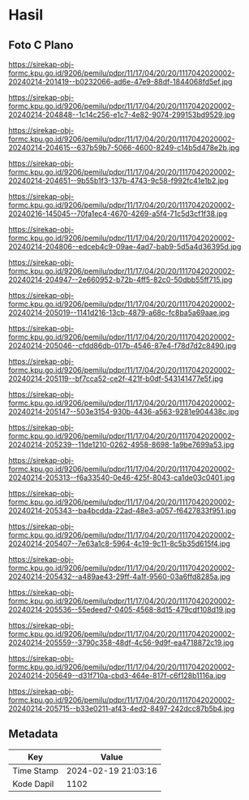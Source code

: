 # Hasil

## Foto C Plano

https://sirekap-obj-formc.kpu.go.id/9206/pemilu/pdpr/11/17/04/20/20/1117042020002-20240214-201419--b0232066-ad6e-47e9-88df-1844068fd5ef.jpg

https://sirekap-obj-formc.kpu.go.id/9206/pemilu/pdpr/11/17/04/20/20/1117042020002-20240214-204848--1c14c256-e1c7-4e82-9074-299153bd9529.jpg

https://sirekap-obj-formc.kpu.go.id/9206/pemilu/pdpr/11/17/04/20/20/1117042020002-20240214-204615--637b59b7-5066-4600-8249-c14b5d478e2b.jpg

https://sirekap-obj-formc.kpu.go.id/9206/pemilu/pdpr/11/17/04/20/20/1117042020002-20240214-204651--9b55b1f3-137b-4743-9c58-f992fc41e1b2.jpg

https://sirekap-obj-formc.kpu.go.id/9206/pemilu/pdpr/11/17/04/20/20/1117042020002-20240216-145045--70fa1ec4-4670-4269-a5f4-71c5d3cf1f38.jpg

https://sirekap-obj-formc.kpu.go.id/9206/pemilu/pdpr/11/17/04/20/20/1117042020002-20240214-204806--edceb4c9-09ae-4ad7-bab9-5d5a4d36395d.jpg

https://sirekap-obj-formc.kpu.go.id/9206/pemilu/pdpr/11/17/04/20/20/1117042020002-20240214-204947--2e660952-b72b-4ff5-82c0-50dbb55ff715.jpg

https://sirekap-obj-formc.kpu.go.id/9206/pemilu/pdpr/11/17/04/20/20/1117042020002-20240214-205019--1141d216-13cb-4879-a68c-fc8ba5a69aae.jpg

https://sirekap-obj-formc.kpu.go.id/9206/pemilu/pdpr/11/17/04/20/20/1117042020002-20240214-205046--cfdd86db-017b-4546-87e4-f78d7d2c8490.jpg

https://sirekap-obj-formc.kpu.go.id/9206/pemilu/pdpr/11/17/04/20/20/1117042020002-20240214-205119--bf7cca52-ce2f-421f-b0df-543141477e5f.jpg

https://sirekap-obj-formc.kpu.go.id/9206/pemilu/pdpr/11/17/04/20/20/1117042020002-20240214-205147--503e3154-930b-4436-a563-9281e904438c.jpg

https://sirekap-obj-formc.kpu.go.id/9206/pemilu/pdpr/11/17/04/20/20/1117042020002-20240214-205239--11de1210-0262-4958-8698-1a9be7699a53.jpg

https://sirekap-obj-formc.kpu.go.id/9206/pemilu/pdpr/11/17/04/20/20/1117042020002-20240214-205313--f6a33540-0e46-425f-8043-ca1de03c0401.jpg

https://sirekap-obj-formc.kpu.go.id/9206/pemilu/pdpr/11/17/04/20/20/1117042020002-20240214-205343--ba4bcdda-22ad-48e3-a057-f6427833f951.jpg

https://sirekap-obj-formc.kpu.go.id/9206/pemilu/pdpr/11/17/04/20/20/1117042020002-20240214-205407--7e63a1c8-5964-4c19-9c11-8c5b35d615f4.jpg

https://sirekap-obj-formc.kpu.go.id/9206/pemilu/pdpr/11/17/04/20/20/1117042020002-20240214-205432--a489ae43-29ff-4a1f-9560-03a6ffd8285a.jpg

https://sirekap-obj-formc.kpu.go.id/9206/pemilu/pdpr/11/17/04/20/20/1117042020002-20240214-205536--55edeed7-0405-4568-8d15-479cdf108d19.jpg

https://sirekap-obj-formc.kpu.go.id/9206/pemilu/pdpr/11/17/04/20/20/1117042020002-20240214-205559--3790c358-48df-4c56-9d9f-ea4718872c19.jpg

https://sirekap-obj-formc.kpu.go.id/9206/pemilu/pdpr/11/17/04/20/20/1117042020002-20240214-205649--d31f710a-cbd3-464e-817f-c6f128b1116a.jpg

https://sirekap-obj-formc.kpu.go.id/9206/pemilu/pdpr/11/17/04/20/20/1117042020002-20240214-205715--b33e0211-af43-4ed2-8497-242dcc87b5b4.jpg


## Metadata

| Key        | Value               |
| ---------- | ------------------- |
| Time Stamp | 2024-02-19 21:03:16 |
| Kode Dapil | 1102                |




